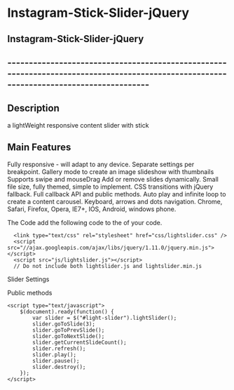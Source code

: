# Instagram-Stick-Slider-jQuery

<h2>Instagram-Stick-Slider-jQuery<h2>
---------------------------------------------------------------------------------------------------------------------------------------

Description
---------------------------------------------------------------------------------------------------------------------------------------
a lightWeight responsive content slider with stick

Main Features
---------------------------------------------------------------------------------------------------------------------------------------
  Fully responsive - will adapt to any device.
  Separate settings per breakpoint.
  Gallery mode to create an image slideshow with thumbnails
  Supports swipe and mouseDrag
  Add or remove slides dynamically.
  Small file size, fully themed, simple to implement.
  CSS transitions with jQuery fallback.
  Full callback API and public methods.
  Auto play and infinite loop to create a content carousel.
  Keyboard, arrows and dots navigation.
  Chrome, Safari, Firefox, Opera, IE7+, IOS, Android, windows phone.
  
The Code 
  add the following code to the <head> of your code.
  
      <link type="text/css" rel="stylesheet" href="css/lightslider.css" />
      <script src="//ajax.googleapis.com/ajax/libs/jquery/1.11.0/jquery.min.js"></script>
      <script src="js/lightslider.js"></script>
      // Do not include both lightslider.js and lightslider.min.js

  Slider Settings
  
  <script type="text/javascript">
    $(document).ready(function() {
        $("#light-slider").lightSlider({
            item: 3,
            autoWidth: false,
            slideMove: 1, // slidemove will be 1 if loop is true
            slideMargin: 10,

            addClass: '',
            mode: "slide",
            useCSS: true,
            cssEasing: 'ease', //'cubic-bezier(0.25, 0, 0.25, 1)',//
            easing: 'linear', //'for jquery animation',////

            speed: 400, //ms'
            auto: false,
            pauseOnHover: false,
            loop: false,
            slideEndAnimation: true,
            pause: 2000,

            keyPress: false,
            controls: true,
            prevHtml: '',
            nextHtml: '',

            rtl:false,
            adaptiveHeight:false,

            vertical:false,
            verticalHeight:500,
            vThumbWidth:100,

            thumbItem:10,
            pager: true,
            gallery: false,
            galleryMargin: 5,
            thumbMargin: 5,
            currentPagerPosition: 'middle',

            enableTouch:true,
            enableDrag:true,
            freeMove:true,
            swipeThreshold: 40,

            responsive : [],

            onBeforeStart: function (el) {},
            onSliderLoad: function (el) {},
            onBeforeSlide: function (el) {},
            onAfterSlide: function (el) {},
            onBeforeNextSlide: function (el) {},
            onBeforePrevSlide: function (el) {}
        });
    });
</script>

Public methods

    <script type="text/javascript">
        $(document).ready(function() {
            var slider = $("#light-slider").lightSlider();
            slider.goToSlide(3);
            slider.goToPrevSlide();
            slider.goToNextSlide();
            slider.getCurrentSlideCount();
            slider.refresh();
            slider.play();
            slider.pause();
            slider.destroy();
        });
    </script>
